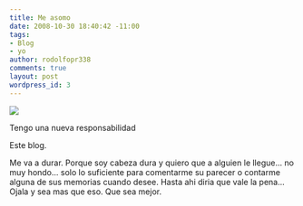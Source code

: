 ```yaml
---
title: Me asomo
date: 2008-10-30 18:40:42 -11:00
tags:
- Blog
- yo
author: rodolfopr338
comments: true
layout: post
wordpress_id: 3
---
```


<!-- more -->
[![](http://sinjeta.files.wordpress.com/2008/10/measomo2.jpg)](http://sinjeta.files.wordpress.com/2008/10/measomo2.jpg)

Tengo una nueva responsabilidad

Este blog.

Me va a durar. Porque soy cabeza dura y quiero que a alguien le llegue... no muy hondo... solo lo suficiente para comentarme su parecer o contarme alguna de sus memorias cuando desee.
Hasta ahi diria que vale la pena...
Ojala y sea mas que eso.
Que sea mejor.